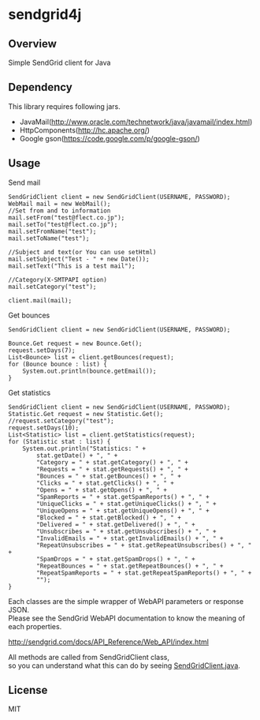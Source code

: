 sendgrid4j
==========

Overview
--------
Simple SendGrid client for Java

Dependency
----------
This library requires following jars.

- JavaMail(http://www.oracle.com/technetwork/java/javamail/index.html)
- HttpComponents(http://hc.apache.org/)
- Google gson(https://code.google.com/p/google-gson/)

Usage
-----
Send mail

    SendGridClient client = new SendGridClient(USERNAME, PASSWORD);
    WebMail mail = new WebMail();
    //Set from and to information
    mail.setFrom("test@flect.co.jp");
    mail.setTo("test@flect.co.jp");
    mail.setFromName("test");
    mail.setToName("test");
    
    //Subject and text(or You can use setHtml)
    mail.setSubject("Test - " + new Date());
    mail.setText("This is a test mail");
    
    //Category(X-SMTPAPI option)
    mail.setCategory("test");
    
    client.mail(mail);

Get bounces

    SendGridClient client = new SendGridClient(USERNAME, PASSWORD);
    
    Bounce.Get request = new Bounce.Get();
    request.setDays(7);
    List<Bounce> list = client.getBounces(request);
    for (Bounce bounce : list) {
        System.out.println(bounce.getEmail());
    }

Get statistics

    SendGridClient client = new SendGridClient(USERNAME, PASSWORD);
    Statistic.Get request = new Statistic.Get();
    //request.setCategory("test");
    request.setDays(10);
    List<Statistic> list = client.getStatistics(request);
    for (Statistic stat : list) {
        System.out.println("Statistics: " + 
            stat.getDate() + ", " +
            "Category = " + stat.getCategory() + ", " +
            "Requests = " + stat.getRequests() + ", " +
            "Bounces = " + stat.getBounces() + ", " +
            "Clicks = " + stat.getClicks() + ", " +
            "Opens = " + stat.getOpens() + ", " +
            "SpamReports = " + stat.getSpamReports() + ", " +
            "UniqueClicks = " + stat.getUniqueClicks() + ", " +
            "UniqueOpens = " + stat.getUniqueOpens() + ", " +
            "Blocked = " + stat.getBlocked() + ", " +
            "Delivered = " + stat.getDelivered() + ", " +
            "Unsubscribes = " + stat.getUnsubscribes() + ", " +
            "InvalidEmails = " + stat.getInvalidEmails() + ", " +
            "RepeatUnsubscribes = " + stat.getRepeatUnsubscribes() + ", " +
            "SpamDrops = " + stat.getSpamDrops() + ", " +
            "RepeatBounces = " + stat.getRepeatBounces() + ", " +
            "RepeatSpamReports = " + stat.getRepeatSpamReports() + ", " +
            "");
    }

Each classes are the simple wrapper of WebAPI parameters or response JSON.  
Please see the SendGrid WebAPI documentation to know the meaning of each properties.

http://sendgrid.com/docs/API_Reference/Web_API/index.html

All methods are called from SendGridClient class,  
so you can understand what this can do by seeing [SendGridClient.java](https://github.com/shunjikonishi/sendgrid4j/blob/master/src/main/java/jp/co/flect/sendgrid/SendGridClient.java).

License
-------
MIT


